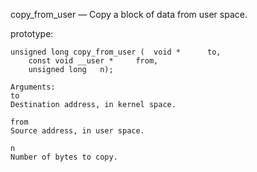 copy_from_user — Copy a block of data from user space.

prototype:  
  
```
unsigned long copy_from_user (	void *  	to,
 	const void __user *  	from,
 	unsigned long  	n);
```

```
Arguments:
to
Destination address, in kernel space.

from
Source address, in user space.

n
Number of bytes to copy.

```

